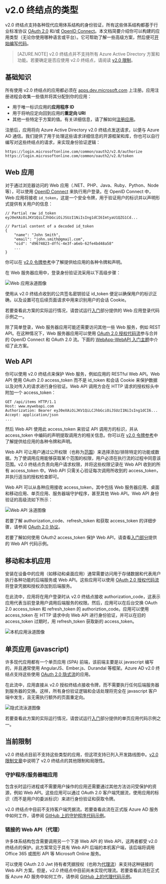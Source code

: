 <properties
	pageTitle="v2.0 终结点的类型 | Azure"
	description="Azure AD v2.0 终结点支持的应用和方案类型。"
	services="active-directory"
	documentationCenter=""
	authors="dstrockis"
	manager="mbaldwin"
	editor=""/>  


<tags
	ms.service="active-directory"
	ms.workload="identity"
	ms.tgt_pltfrm="na"
	ms.devlang="na"
	ms.topic="article"
	ms.date="09/16/2016"
	ms.author="dastrock"
   	wacn.date="10/25/2016"/>  


# v2.0 终结点的类型
v2.0 终结点支持各种现代应用体系结构的身份验证，所有这些体系结构都基于行业标准协议 [OAuth 2.0](/documentation/articles/active-directory-v2-protocols/#oauth2-authorization-code-flow/) 和/或 [OpenID Connect](/documentation/articles/active-directory-v2-protocols/#openid-connect-sign-in-flow/)。本文档简要介绍你可以构建的应用类型（无论你使用哪种语言或平台）。它可帮助了解一些高级方案，然后便可[开始编写代码](/documentation/articles/active-directory-appmodel-v2-overview/#getting-started/)。

> [AZURE.NOTE]
	v2.0 终结点并不支持所有 Azure Active Directory 方案和功能。若要确定是否应使用 v2.0 终结点，请阅读 [v2.0 限制](/documentation/articles/active-directory-v2-limitations/)。

## 基础知识
所有使用 v2.0 终结点的应用都必须在 [apps.dev.microsoft.com](https://apps.dev.microsoft.com) 上注册。应用注册进程会收集一些值并将其分配到你的应用：

- 用于唯一标识应用的**应用程序 ID**
- 用于将响应定向回到应用的**重定向 URI**
- 其他一些特定于方案的值。有关详细信息，请了解如何[注册应用](/documentation/articles/active-directory-v2-app-registration/)。

注册后，应用将向 Azure Active Directory v2.0 终结点发送请求，以便与 Azure AD 通信。我们提供了用于处理这些请求详细信息的开源框架和库，你也可以自行编写对这些终结点的请求，来实现身份验证逻辑：

	
	https://login.microsoftonline.com/common/oauth2/v2.0/authorize
	https://login.microsoftonline.com/common/oauth2/v2.0/token

<!-- TODO: Need a page for libraries to link to -->

## Web 应用
对于通过浏览器访问的 Web 应用（.NET、PHP、Java、Ruby、Python、Node 等），可以使用 [OpenID Connect](/documentation/articles/active-directory-v2-protocols/#openid-connect-sign-in-flow/) 来执行用户登录。在 OpenID Connect 中，Web 应用将接收 `id_token`，这是一个安全令牌，用于验证用户的标识并以声明形式提供有关用户的信息：


	// Partial raw id_token
	eyJ0eXAiOiJKV1QiLCJhbGciOiJSUzI1NiIsIng1dCI6ImtyaU1QZG1Cd...
	
	// Partial content of a decoded id_token
	{
		"name": "John Smith",
		"email": "john.smith@gmail.com",
		"oid": "d9674823-dffc-4e3f-a6eb-62fe4bd48a58"
		...
	}


你可以在 [v2.0 令牌参考](/documentation/articles/active-directory-v2-tokens/)中了解提供给应用的各种令牌和声明。

在 Web 服务器应用中，登录身份验证流采用以下高级步骤：

![Web 应用泳道图像](./media/active-directory-v2-flows/convergence_scenarios_webapp.png)

使用从 v2.0 终结点收到的公共签名密钥验证 id\_token 便足以确保用户的标识正确，以及设置可在后续页面请求中用来识别用户的会话 Cookie。

若要查看此方案的实际运行情况，请尝试运行[入门](/documentation/articles/active-directory-appmodel-v2-overview/#getting-started/)部分提供的 Web 应用登录代码示例之一。

除了简单登录，Web 服务器应用可能还需要访问其他一些 Web 服务，例如 REST API。在这种情况下，Web 服务器应用可以使用 [OAuth 2.0 授权代码流](/documentation/articles/active-directory-v2-protocols/#oauth2-authorization-code-flow/)参与合并的 OpenID Connect 和 OAuth 2.0 流。下面的 [WebApp-WebAPI 入门主题](/documentation/articles/active-directory-v2-devquickstarts-webapp-webapi-dotnet/)中介绍了此方案。

## Web API
你可以使用 v2.0 终结点来保护 Web 服务，例如应用的 RESTful Web API。Web API 使用 OAuth 2.0 access\_token 而不是 id\_token 和会话 Cookie 来保护数据以及对传入的请求进行身份验证。Web API 调用方会在 HTTP 请求的授权标头中附加一个 access\_token：


	GET /api/items HTTP/1.1
	Host: www.mywebapi.com
	Authorization: Bearer eyJ0eXAiOiJKV1QiLCJhbGciOiJSUzI1NiIsIng1dCI6...
	Accept: application/json
	...


然后 Web API 使用此 access\_token 来验证 API 调用方的标识，并从 access\_token 中编码的声明提取调用方的相关信息。你可以在 [v2.0 令牌参考](/documentation/articles/active-directory-v2-tokens/)中了解提供给应用的各种令牌和声明。

Web API 可让用户通过公开权限（也称为[范围](/documentation/articles/active-directory-v2-scopes/)）来选择添加/排除特定的功能或数据。为了使调用应用能够获取某个范围的权限，用户必须在执行流的过程中同意该范围。v2.0 终结点负责向用户请求权限，并将这些权限记录在 Web API 收到的所有 access\_token 中。Web API 只需关心验证每次调用所收到的 access\_token，并执行适当的授权检查即可。

Web API 可以从各种应用接收 access\_token，其中包括 Web 服务器应用、桌面和移动应用、单页应用、服务器端守护程序，甚至其他 Web API。Web API 身份验证的高级流如下所示：

![Web API 泳道图像](./media/active-directory-v2-flows/convergence_scenarios_webapi.png)

若要了解 authorization\_code、refresh\_token 和获取 access\_token 的详细步骤，请参阅 [OAuth 2.0 协议](/documentation/articles/active-directory-v2-protocols-oauth-code/)。

若要了解如何使用 OAuth2 access\_token 保护 Web API，请查看[入门部分](/documentation/articles/active-directory-appmodel-v2-overview/#getting-started/)提供的 Web API 代码示例。


## 移动和本机应用
安装在设备中的应用（如移动和桌面应用）通常需要访问用于存储数据和代表用户执行各种功能的后端服务或 Web API。这些应用可以使用 [OAuth 2.0 授权代码流](/documentation/articles/active-directory-v2-protocols-oauth-code/)将登录凭据和授权添加到后端服务。

在此流中，应用将在用户登录时从 v2.0 终结点接收 authorization\_code，这表示应用代表当前登录用户调用后端服务的权限。然后，应用可以在后台交换 OAuth 2.0 access\_token 和 refresh\_token 的 authoriztion\_code。应用可以使用 access\_token 在 HTTP 请求中向 Web API 进行身份验证，并可以在旧的 access\_token 过期时，用 refresh\_token 获取新的 access\_token。

![本机应用泳道图像](./media/active-directory-v2-flows/convergence_scenarios_native.png)

## 单页应用 (javascript)
许多现代应用都有一个单页应用 (SPA) 前端，该前端主要是以 javascript 编写的，并且通常使用 AngularJS、Ember.js、Durandal 等框架。Azure AD v2.0 终结点支持这些使用 [OAuth 2.0 隐式流](/documentation/articles/active-directory-v2-protocols-implicit/)的应用。

在此流中，应用直接从 v2.0 授权终结点接收令牌，而不需要执行任何后端服务器到服务器的交换。这样，所有身份验证逻辑和会话处理将完全在 javascript 客户端中发生，且无需执行额外的页面重定向。

![隐式流泳道图像](./media/active-directory-v2-flows/convergence_scenarios_implicit.png)

若要查看此方案的实际运行情况，请尝试运行[入门](/documentation/articles/active-directory-appmodel-v2-overview/#getting-started/)部分提供的单页应用代码示例之一。

## 当前限制
v2.0 终结点目前不支持这些类型的应用，但这项支持已列入开发路线图中。[v2.0 限制文章](/documentation/articles/active-directory-v2-limitations/)中说明了 v2.0 终结点的其他限制和局限性。

### 守护程序/服务器端应用
包含长时运行进程或不需要用户操作的应用还需要通过其他方法访问受保护的资源，例如 Web API。这些应用可以通过 OAuth 2.0 客户端凭据流，使用应用的标识（而不是用户的委派标识）来进行身份验证和获取令牌。

v2.0 终结点中目前不支持客户端凭据流。若要查看此流在正式版 Azure AD 服务中如何工作，请参阅 [GitHub 上的守护程序代码示例](https://github.com/AzureADSamples/Daemon-DotNet)。

### 链接的 Web API（代理）
许多体系结构包含需要调用另一个下游 Web API 的 Web API，这两者都受 v2.0 终结点的保护。此方案常见于具有 Web API 后端的本机客户端，该后端将调用 Office 365 或图形 API 等 Microsoft Online 服务。

可以使用 OAuth 2.0 Jwt 持有者凭据授权（也称为[代理流](/documentation/articles/active-directory-v2-protocols/#oauth2-on-behalf-of-flow/)）来支持这种链接的 Web API 方案。但是，v2.0 终结点中目前尚未实现代理流。若要查看此流在正式版 Azure AD 服务中如何工作，请参阅 [GitHub 上的代理代码示例](https://github.com/AzureADSamples/WebAPI-OnBehalfOf-DotNet)。

<!---HONumber=Mooncake_1017_2016-->
